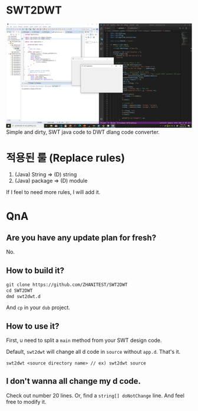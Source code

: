 # SWT2DWT
![On no!](https://raw.githubusercontent.com/ZHANITEST/SWT2DWT/master/2020-02-18%2001_58_02-.png)
Simple and dirty, SWT java code to DWT dlang code converter.

# 적용된 룰 (Replace rules)
1. (Java) String => (D) string
2. (Java) package => (D) module

If I feel to need more rules, I will add it.

# QnA
## Are you have any update plan for fresh?
No.

## How to build it?
```
git clone https://github.com/ZHANITEST/SWT2DWT
cd SWT2DWT
dmd swt2dwt.d
```
And `cp` in your `dub` project.

## How to use it?
First, u need to split a `main` method from your SWT design code.

Default, `swt2dwt` will change all d code in `source` without `app.d`. That's it. 

```
swt2dwt <source directory name> // ex) swt2dwt source
```

## I don't wanna all change my d code.
Check out number 20 lines. Or, find a `string[] doNotChange` line. And feel free to modify it.
